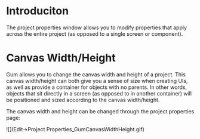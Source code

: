 # Introduciton

The project properties window allows you to modify properties that apply across the entire project (as opposed to a single screen or component).

# Canvas Width/Height

Gum allows you to change the canvas width and height of a project. This canvas width/height can both give you a sense of size when creating UIs, as well as provide a container for objects with no parents. In other words, objects that sit directly in a screen (as opposed to in another container) will be positioned and sized according to the canvas width/height.

The canvas width and height can be changed through the project properties page:

![](Edit->Project Properties_GumCanvasWidthHeight.gif)